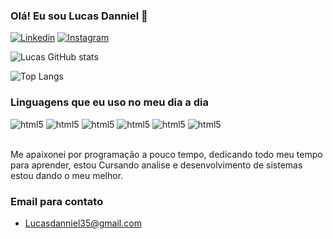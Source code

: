 ### Olá! Eu sou Lucas Danniel 🤙

[![Linkedin](https://img.shields.io/badge/LinkedIn-0077B5?style=for-the-badge&logo=linkedin&logoColor=white)](https://www.linkedin.com/in/lucas-danniel-bb57671a5)
[![Instagram](https://img.shields.io/badge/Instagram-E4405F?style=for-the-badge&logo=instagram&logoColor=white)](https://instagram.com/ooh_lusca?igshid=OGQ5ZDc2ODk2ZA==)

![Lucas GitHub stats](https://github-readme-stats.vercel.app/api?username=LucasDanniel&show_icons=true&theme=dracula)

![Top Langs](https://github-readme-stats.vercel.app/api/top-langs/?username=LucasDanniel&layout=pie)

### Linguagens que eu uso no meu dia a dia

<div style="display: inline_block">
<img aling="center" alt="html5" src="https://img.shields.io/badge/HTML5-E34F26?style=for-the-badge&logo=html5&logoColor=white" />
<img aling="center" alt="html5" src="https://img.shields.io/badge/CSS3-1572B6?style=for-the-badge&logo=css3&logoColor=white&logoColor=whitelogoColor=white" />
<img aling="center" alt="html5" src="[https://img.shields.io/badge/JavaScript-323330?style=for-the-badge&logo=javascript&logoColor=F7DF1ElogoColor=white](https://img.shields.io/badge/JavaScript-F7DF1E?style=for-the-badge&logo=javascript&logoColor=black)" />
<img aling="center" alt="html5" src="https://img.shields.io/badge/Python-14354C?style=for-the-badge&logo=python&logoColor=white" />
<img aling="center" alt="html5" src="https://img.shields.io/badge/Bootstrap-563D7C?style=for-the-badge&logo=bootstrap&logoColor=white" />
<img aling="center" alt="html5" src="https://img.shields.io/badge/MySQL-00000F?style=for-the-badge&logo=mysql&logoColor=white" />
</div><br>

Me apaixonei por programação a pouco tempo, dedicando todo meu tempo para aprender, estou Cursando analise e desenvolvimento de sistemas estou dando o meu melhor.

### Email para contato
* Lucasdanniel35@gmail.com
